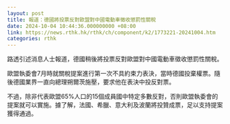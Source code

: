 ```yaml
---
layout: post
title: 報道：德國將投票反對歐盟對中國電動車徵收懲罰性關稅
date: 2024-10-04 10:44:36.000000000 +08:00
link: https://news.rthk.hk/rthk/ch/component/k2/1773221-20241004.htm
categories: rthk
---
```


路透引述消息人士報道，德國稍後將投票反對歐盟對中國電動車徵收懲罰性關稅。

歐盟執委會7月時就關稅提案進行第一次不具約束力表決，當時德國投棄權票。隨後德國業界一直向總理朔爾茨施壓，要求他在表決中投反對票。

不過，除非代表歐盟65%人口的15個成員國中特定多數反對，否則歐盟執委會的提案就可以實施。據了解，法國、希臘、意大利及波蘭將投贊成票，足以支持提案獲得通過。
